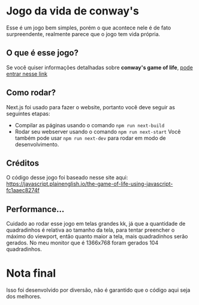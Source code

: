 # Jogo da vida de conway's
Esse é um jogo bem simples, porém o que acontece nele é de fato surpreendente, realmente parece que o jogo tem vida própria.

## O que é esse jogo?
Se você quiser informações detalhadas sobre **conway's game of life**, [pode entrar nesse link](https://pt.wikipedia.org/wiki/Jogo_da_vida)

## Como rodar?
Next.js foi usado para fazer o website, portanto você deve seguir as seguintes etapas:
- Compilar as páginas usando o comando `npm run next-build`
- Rodar seu webserver usando o comando `npm run next-start`
Você também pode usar `npm run next-dev` para rodar em modo de desenvolvimento.

## Créditos
O código desse jogo foi baseado nesse site aqui: https://javascript.plainenglish.io/the-game-of-life-using-javascript-fc1aaec8274f

## Performance...
Cuidado ao rodar esse jogo em telas grandes kk, já que a quantidade de quadradinhos é relativa ao tamanho da tela, para tentar preencher o máximo do viewport, então quanto maior a tela, mais quadradinhos serão gerados.
No meu monitor que é 1366x768 foram gerados 104 quadradinhos.

# Nota final
Isso foi desenvolvido por diversão, não é garantido que o código aqui seja dos melhores.
